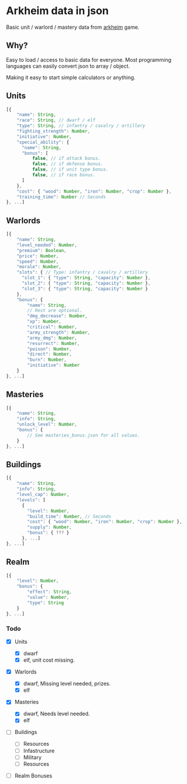 # Arkheim data in json

Basic unit / warlord / mastery data from [arkheim](https://arkheim.com/) game. 

## Why?

Easy to load / access to basic data for everyone.
Most programming languages can easily convert json to array / object.

Making it easy to start simple calculators or anything.

## Units
```js
[{
    "name": String,
    "race": String, // dwarf / elf
    "type": String, // infantry / cavalry / artillery
    "fighting_strength": Number,
    "initiative": Number,
    "special_ability": {
      "name": String,
      "bonus": [
          false, // if attack bonus.
          false, // if defense bonus.
          false, // if unit type bonus.
          false, // if race bonus.
      ]
    },
    "cost": { "wood": Number, "iron": Number, "crop": Number },
    "training_time": Number // Seconds
}, ...] 
```

## Warlords
```js
[{
    "name": String,
    "level_needed": Number,
    "premium": Boolean,
    "price": Number,
    "speed": Number,
    "morale": Number,
    "slots": { // Type: infantry / cavalry / artillery
      "slot_1": { "type": String, "capacity": Number },
      "slot_2": { "type": String, "capacity": Number },
      "slot_3": { "type": String, "capacity": Number }
    },
    "bonus": {
        "name": String,
        // Rest are optional.
        "dmg_decrease": Number,
        "xp": Number,
        "critical": Number,
        "army_strength": Number,
        "army_dmg": Number,
        "resurrect": Number,
        "poison": Number,
        "direct": Number,
        "burn": Number,
        "initiative": Number
    }
}, ...]
```

## Masteries
```js
[{
    "name": String,
    "info": String,
    "unlock_level": Number,
    "bonus": {
        // See masteries_bonus.json for all values.
    }
}, ...]
```

## Buildings
```js
[{
    "name": String,
    "info": String,
    "level_cap": Number,
    "levels": [
      {
        "level": Number,
        "build_time": Number, // Seconds
        "cost": { "wood": Number, "iron": Number, "crop": Number },
        "supply": Number,
        "bonus": { ??? }
      }, ...]      
}, ...]
```

## Realm
```js
[{ 
    "level": Number, 
    "bonus": { 
        "effect": String, 
        "value": Number, 
        "type": String
    }    
}, ...]
```




### Todo

- [x] Units
    - [x] dwarf
    - [x] elf, unit cost missing.
- [x] Warlords
    - [x] dwarf, Missing level needed, prizes.
    - [x] elf
- [x] Masteries
    - [x] dwarf, Needs level needed.
    - [x] elf
- [ ] Buildings
    - [ ] Resources
    - [ ] Infastructure
    - [ ] Military
    - [ ] Resources
- [ ] Realm Bonuses



